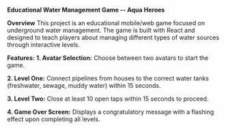 **Educational Water Management Game -- Aqua Heroes**

**Overview**
This project is an educational mobile/web game focused on underground water management. The game is built with React and designed to teach players about managing different types of water sources through interactive levels.

**Features:**
**1. Avatar Selection:** Choose between two avatars to start the game.

**2. Level One:** Connect pipelines from houses to the correct water tanks (freshwater, sewage, muddy water) within 15 seconds.

**3. Level Two:** Close at least 10 open taps within 15 seconds to proceed.

**4. Game Over Screen:** Displays a congratulatory message with a flashing effect upon completing all levels.
